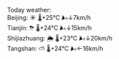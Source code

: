 Today weather:  
Beijing: ☀️   🌡️+25°C 🌬️↓7km/h  
Tianjin: ⛈   🌡️+24°C 🌬️↓15km/h  
Shijiazhuang: 🌦   🌡️+23°C 🌬️↓20km/h  
Tangshan: ⛅️  🌡️+24°C 🌬️←16km/h  
